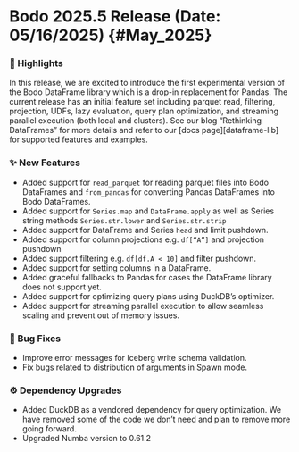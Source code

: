 # Bodo 2025.5 Release (Date: 05/16/2025) {#May_2025}

### 🎉 Highlights

In this release, we are excited to introduce the first experimental version of the Bodo DataFrame library which is a drop-in replacement for Pandas. The current release has an initial feature set including parquet read, filtering, projection, UDFs, lazy evaluation, query plan optimization, and streaming parallel execution (both local and clusters). See our blog “Rethinking DataFrames” for more details and refer to our [docs page][dataframe-lib] for supported features and examples.

### ✨ New Features

- Added support for `read_parquet` for reading parquet files into Bodo DataFrames and `from_pandas` for converting Pandas  DataFrames into Bodo DataFrames.
- Added support for `Series.map` and `DataFrame.apply` as well as Series string methods `Series.str.lower` and `Series.str.strip`
- Added support for DataFrame and Series `head` and limit pushdown.
- Added support for column projections e.g. `df[“A”]` and projection pushdown
- Added support filtering e.g. `df[df.A < 10]` and filter pushdown.
- Added support for setting columns in a DataFrame.
- Added graceful fallbacks to Pandas for cases the DataFrame library does not support yet.
- Added support for optimizing query plans using DuckDB’s optimizer.
- Added support for streaming parallel execution to allow seamless scaling and prevent out of memory issues.

### 🐛 Bug Fixes
- Improve error messages for Iceberg write schema validation.
- Fix bugs related to distribution of arguments in Spawn mode.

### ⚙️ Dependency Upgrades
- Added DuckDB as a vendored dependency for query optimization. We have removed some of the code we don’t need and plan to remove more going forward.
- Upgraded Numba version to 0.61.2
